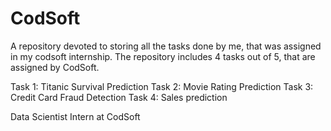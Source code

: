 # CodSoft
A repository devoted to storing all the tasks done by me, that was assigned in my codsoft internship. The repository includes 4 tasks out of 5, that are assigned by CodSoft.

Task 1: Titanic Survival Prediction</t>
Task 2: Movie Rating Prediction</t>
Task 3: Credit Card Fraud Detection
Task 4: Sales prediction

Data Scientist Intern at CodSoft 
